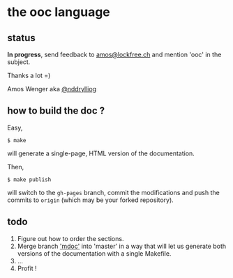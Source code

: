 # the ooc language

## status

**In progress**, send feedback to <amos@lockfree.ch> and mention 'ooc' in the subject.

Thanks a lot =)

Amos Wenger aka [@nddrylliog](http://twitter.com/nddrylliog)

## how to build the doc ?

Easy,

    $ make

will generate a single-page, HTML version of the documentation.

Then,

    $ make publish

will switch to the `gh-pages` branch, commit the modifications and push the commits to `origin` (which may be your forked repository).

## todo

1. Figure out how to order the sections.
2. Merge branch ['mdoc'](https://github.com/romac/the-ooc-language/tree/mdoc) into 'master' in a way that will let us generate both versions of the documentation with a single Makefile.
3. ...
4. Profit !
